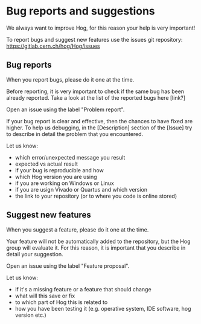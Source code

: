 # Bug reports and suggestions
We always want to improve Hog, for this reason your help is very important!

To report bugs and suggest new features use the issues git repository: https://gitlab.cern.ch/hog/Hog/issues

## Bug reports
When you report bugs, please do it one at the time.

Before reporting, it is very important to check if the same bug has been already reported. Take a look at the list of the reported bugs here [link?]

Open an issue using the label "Problem report". 

If your bug report is clear and effective, then the chances to have fixed are higher.
To help us debugging, in the [Description] section of the [Issue] try to describe in detail the problem that you encountered.

Let us know: 

- which error/unexpected message you result
- expected vs actual result
- if your bug is reproducible and how
- which Hog version you are using
- if you are working on Windows or Linux
- if you are usign Vivado or Quartus and which version
- the link to your repository (or to where you code is online stored)

## Suggest new features
When you suggest a feature, please do it one at the time.

Your feature will not be automatically added to the repository, but the Hog group will evaluate it. For this reason, it is important that you describe in detail your suggestion.

Open an issue using the label "Feature proposal".

Let us know: 

- if it's a missing feature or a feature that should change
- what will this save or fix
- to which part of Hog this is related to
- how you have been testing it (e.g. operative system, IDE software, hog version etc.)

